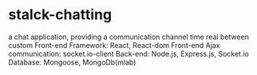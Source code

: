 # stalck-chatting
 a chat application, providing a communication channel time real between custom
Front-end Framework: React, React-dom
Front-end Ajax communication: socket.io-client
Back-end: Node.js, Express.js, Socket.io
Database: Mongoose, MongoDb(mlab)
